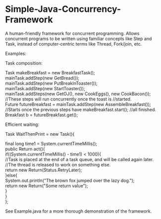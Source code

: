 Simple-Java-Concurrency-Framework
=================================

A human-friendly framework for concurrent programming. Allows concurrent programs to be written using familiar concepts like Step and Task, instead of computer-centric terms like Thread, Fork/join, etc.

Examples:

Task composition:

Task<Breakfast> makeBreakfast = new BreakfastTask();  
mainTask.addStep(new GetBread());  
mainTask.addStep(new PutBreakInToaster());  
mainTask.addStep(new StartToaster());  
mainTask.addSteps(new GetOJ(), new CookEggs(), new CookBacon()); //These steps will run concurrently once the toast is                                                                          //started.    
Future<Breakfast> futureBreakfast = mainTask.addStep(new AssembleBreakfast()); //Starts once the previous steps have  makeBreakfast.start();                                                        //all finished.  
Breakfast b = futureBreakfast.get();    



Efficient waiting:

Task WaitThenPrint = new Task<String>(){  
  
  final long time1 = System.currentTimeMillis();  
  public Return<String> act(){  
    if((System.currentTimeMillis() - time1) < 1000){  
      //Task is placed at the end of a task queue, and will be called again later.  
      //The thread is released to work on something else.  
      return new Return<String>(Status.RetryLater);  
    }else{  
      System.out.println("The brown fox jumped over the lazy dog.");  
      return new Return<String>("Some return value");  
    }  
  }  
};  

  
See Example.java for a more thorough demonstration of the framework.  

